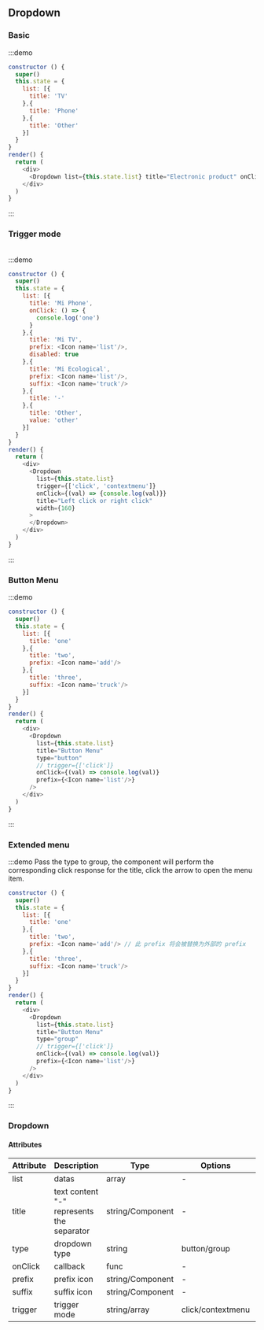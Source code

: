 ## Dropdown

### Basic
:::demo

```js
constructor () {
  super()
  this.state = {
    list: [{
      title: 'TV'
    },{
      title: 'Phone'
    },{
      title: 'Other'
    }]
  }
}
render() {
  return (
    <div>
      <Dropdown list={this.state.list} title="Electronic product" onClick={(val) => console.log(val)}></Dropdown>
    </div>
  )
}
```
:::

### Trigger mode <br/>
<br/>
:::demo

```js
constructor () {
  super()
  this.state = {
    list: [{
      title: 'Mi Phone',
      onClick: () => {
        console.log('one')
      }
    },{
      title: 'Mi TV',
      prefix: <Icon name='list'/>,
      disabled: true
    },{
      title: 'Mi Ecological',
      prefix: <Icon name='list'/>,
      suffix: <Icon name='truck'/>
    },{
      title: '-'
    },{
      title: 'Other',
      value: 'other'
    }]
  }
}
render() {
  return (
    <div>
      <Dropdown
        list={this.state.list}
        trigger={['click', 'contextmenu']}
        onClick={(val) => {console.log(val)}}
        title="Left click or right click"
        width={160}
      >
      </Dropdown>
    </div>
  )
}
```
:::

### Button Menu

:::demo

```js
constructor () {
  super()
  this.state = {
    list: [{
      title: 'one'
    },{
      title: 'two',
      prefix: <Icon name='add'/>
    },{
      title: 'three',
      suffix: <Icon name='truck'/>
    }]
  }
}
render() {
  return (
    <div>
      <Dropdown 
        list={this.state.list}
        title="Button Menu"
        type="button"
        // trigger={['click']}
        onClick={(val) => console.log(val)}
        prefix={<Icon name='list'/>}
      />
    </div>
  )
}
```
:::

### Extended menu

:::demo
Pass the type to group, the component will perform the corresponding click response for the title, click the arrow to open the menu item.
```js
constructor () {
  super()
  this.state = {
    list: [{
      title: 'one'
    },{
      title: 'two',
      prefix: <Icon name='add'/> // 此 prefix 将会被替换为外部的 prefix
    },{
      title: 'three',
      suffix: <Icon name='truck'/>
    }]
  }
}
render() {
  return (
    <div>
      <Dropdown 
        list={this.state.list}
        title="Button Menu"
        type="group"
        // trigger={['click']}
        onClick={(val) => console.log(val)}
        prefix={<Icon name='list'/>}
      />
    </div>
  )
}
```
:::

### Dropdown

#### Attributes

| Attribute | Description | Type | Options |Default |
| --------   | -----  | ----  |    ----  |   ----  |
| list |  datas  |  array   | - | - |
| title |   text content<br/>"-" represents the separator  |   string/Component   | - | - |
| type |   dropdown type  |   string   | button/group | text |
| onClick |   callback  |   func   | - | - |
| prefix |   prefix icon  |   string/Component   | - | - |
| suffix |   suffix icon  |  string/Component   | - | - |
| trigger |    trigger mode  |   string/array   | click/contextmenu | click |


